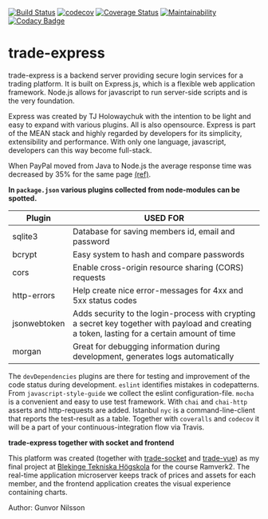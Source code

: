 [![Build Status](https://travis-ci.org/guni12/trade-express.svg?branch=master)](https://travis-ci.org/guni12/trade-express)
 [![codecov](https://codecov.io/gh/guni12/trade-express/branch/master/graph/badge.svg)](https://codecov.io/gh/guni12/trade-express)
 [![Coverage Status](https://coveralls.io/repos/github/guni12/trade-express/badge.svg?branch=master)](https://coveralls.io/github/guni12/trade-express?branch=master)
 [![Maintainability](https://api.codeclimate.com/v1/badges/488b5bc4d2b1960c8dac/maintainability)](https://codeclimate.com/github/guni12/trade-express/maintainability)
 [![Codacy Badge](https://api.codacy.com/project/badge/Grade/9411c018551d4c458af2e4d88b401f55)](https://www.codacy.com/app/guni12/trade-express?utm_source=github.com&amp;utm_medium=referral&amp;utm_content=guni12/trade-express&amp;utm_campaign=Badge_Grade)

# trade-express

trade-express is a backend server providing secure login services for a trading platform. It is built on Express.js, which is a flexible web application framework. Node.js allows for javascript to run server-side scripts and is the very foundation.

Express was created by TJ Holowaychuk with the intention to be light and easy to expand with various plugins. All is also opensource. Express is part of the MEAN stack and highly regarded by developers for its simplicity, extensibility and performance. With only one language, javascript, developers can this way become full-stack.

When PayPal moved from Java to Node.js the average response time was decreased by 35% for the same page [(ref)](https://apiko.com/blog/express-mobile-app-development/).

**In `package.json` various plugins collected from node-modules can be spotted.**

| Plugin | USED FOR |
| ------ | ------ |
| sqlite3 | Database for saving members id, email and password |
| bcrypt | Easy system to hash and compare passwords |
| cors | Enable cross-origin resource sharing (CORS) requests |
| http-errors | Help create nice error-messages for 4xx and 5xx status codes |
| jsonwebtoken | Adds security to the login-process with crypting a secret key together with payload and creating a token, lasting for a certain amount of time |
| morgan | Great for debugging information during development, generates logs automatically |

The `devDependencies` plugins are there for testing and improvement of the code status during development. `eslint` identifies mistakes in codepatterns. From `javascript-style-guide` we collect the eslint configuration-file. `mocha` is a convenient and easy to use test framework. With `chai` and `chai-http` asserts and http-requests are added. Istanbul `nyc` is a command-line-client that reports the test-result as a table. Together with `coveralls` and `codecov` it will be a part of your continuous-integration flow via Travis.

**trade-express together with socket and frontend**

This platform was created (together with [trade-socket](https://github.com/guni12/trade-socket) and [trade-vue](https://github.com/guni12/trade-vue)) as my final project at [Blekinge Tekniska Högskola](https://www.bth.se/eng/) for the course Ramverk2. The real-time application microserver keeps track of prices and assets for each member, and the frontend application creates the visual experience containing charts.

Author: Gunvor Nilsson
